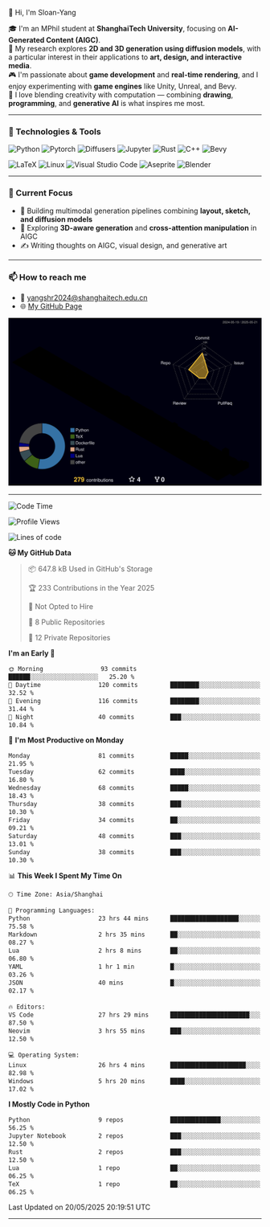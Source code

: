 👋 Hi, I'm Sloan-Yang

🎓 I'm an MPhil student at **ShanghaiTech University**, focusing on **AI-Generated Content (AIGC)**.  
🧠 My research explores **2D and 3D generation using diffusion models**, with a particular interest in their applications to **art, design, and interactive media**.  
🎮 I'm passionate about **game development** and **real-time rendering**, and I enjoy experimenting with **game engines** like Unity, Unreal, and Bevy.  
🎨 I love blending creativity with computation — combining **drawing**, **programming**, and **generative AI** is what inspires me most.

---

### 🧰 Technologies & Tools

![Python](https://img.shields.io/badge/python-%233776AB.svg?style=for-the-badge&logo=python&logoColor=white)
![Pytorch](https://img.shields.io/badge/pytorch-%23EE4C2C.svg?style=for-the-badge&logo=pytorch&logoColor=white)
![Diffusers](https://img.shields.io/badge/diffusers-HuggingFace-yellow?style=for-the-badge&logo=huggingface&logoColor=black)
![Jupyter](https://img.shields.io/badge/Jupyter-%23F37626.svg?style=for-the-badge&logo=Jupyter&logoColor=white)
![Rust](https://img.shields.io/badge/Rust-%23000000.svg?style=for-the-badge&logo=rust&logoColor=white)
![C++](https://img.shields.io/badge/C++-%2300599C.svg?style=for-the-badge&logo=c%2B%2B&logoColor=white)
![Bevy](https://img.shields.io/badge/Bevy-000000.svg?style=for-the-badge&logo=bevy&logoColor=white)

![LaTeX](https://img.shields.io/badge/LaTeX-47A141?style=for-the-badge&logo=latex&logoColor=white)
![Linux](https://img.shields.io/badge/Linux-FCC624?style=for-the-badge&logo=linux&logoColor=black)
![Visual Studio Code](https://img.shields.io/badge/VSCode-0078d7.svg?style=for-the-badge&logo=visual-studio-code&logoColor=white)
![Aseprite](https://img.shields.io/badge/Aseprite-FFFFFF?style=for-the-badge&logo=Aseprite&logoColor=%237D929E)
![Blender](https://img.shields.io/badge/Blender-F5792A?style=for-the-badge&logo=blender&logoColor=white)

---

### 🔭 Current Focus

- 🎨 Building multimodal generation pipelines combining **layout, sketch, and diffusion models**
- 🧪 Exploring **3D-aware generation** and **cross-attention manipulation** in AIGC
- ✍️ Writing thoughts on AIGC, visual design, and generative art

---

### 📫 How to reach me

- 📧 <a href="mailto:yangshr2024@shanghaitech.edu.cn">yangshr2024@shanghaitech.edu.cn</a>
- 🌐 [My GitHub Page](https://sloan-yang.github.io)  



![3D Profile](https://raw.githubusercontent.com/Sloan-Yang/Sloan-Yang/main/profile-3d-contrib/profile-night-rainbow.svg)

---


<!--START_SECTION:waka-->
![Code Time](http://img.shields.io/badge/Code%20Time-94%20hrs%2024%20mins-blue)

![Profile Views](http://img.shields.io/badge/Profile%20Views-208-blue)

![Lines of code](https://img.shields.io/badge/From%20Hello%20World%20I%27ve%20Written-1.9%20million%20lines%20of%20code-blue)

**🐱 My GitHub Data** 

> 📦 647.8 kB Used in GitHub's Storage 
 > 
> 🏆 233 Contributions in the Year 2025
 > 
> 🚫 Not Opted to Hire
 > 
> 📜 8 Public Repositories 
 > 
> 🔑 12 Private Repositories 
 > 
**I'm an Early 🐤** 

```text
🌞 Morning                93 commits          ██████░░░░░░░░░░░░░░░░░░░   25.20 % 
🌆 Daytime                120 commits         ████████░░░░░░░░░░░░░░░░░   32.52 % 
🌃 Evening                116 commits         ████████░░░░░░░░░░░░░░░░░   31.44 % 
🌙 Night                  40 commits          ███░░░░░░░░░░░░░░░░░░░░░░   10.84 % 
```
📅 **I'm Most Productive on Monday** 

```text
Monday                   81 commits          █████░░░░░░░░░░░░░░░░░░░░   21.95 % 
Tuesday                  62 commits          ████░░░░░░░░░░░░░░░░░░░░░   16.80 % 
Wednesday                68 commits          █████░░░░░░░░░░░░░░░░░░░░   18.43 % 
Thursday                 38 commits          ███░░░░░░░░░░░░░░░░░░░░░░   10.30 % 
Friday                   34 commits          ██░░░░░░░░░░░░░░░░░░░░░░░   09.21 % 
Saturday                 48 commits          ███░░░░░░░░░░░░░░░░░░░░░░   13.01 % 
Sunday                   38 commits          ███░░░░░░░░░░░░░░░░░░░░░░   10.30 % 
```


📊 **This Week I Spent My Time On** 

```text
🕑︎ Time Zone: Asia/Shanghai

💬 Programming Languages: 
Python                   23 hrs 44 mins      ███████████████████░░░░░░   75.58 % 
Markdown                 2 hrs 35 mins       ██░░░░░░░░░░░░░░░░░░░░░░░   08.27 % 
Lua                      2 hrs 8 mins        ██░░░░░░░░░░░░░░░░░░░░░░░   06.80 % 
YAML                     1 hr 1 min          █░░░░░░░░░░░░░░░░░░░░░░░░   03.26 % 
JSON                     40 mins             █░░░░░░░░░░░░░░░░░░░░░░░░   02.17 % 

🔥 Editors: 
VS Code                  27 hrs 29 mins      ██████████████████████░░░   87.50 % 
Neovim                   3 hrs 55 mins       ███░░░░░░░░░░░░░░░░░░░░░░   12.50 % 

💻 Operating System: 
Linux                    26 hrs 4 mins       █████████████████████░░░░   82.98 % 
Windows                  5 hrs 20 mins       ████░░░░░░░░░░░░░░░░░░░░░   17.02 % 
```

**I Mostly Code in Python** 

```text
Python                   9 repos             ██████████████░░░░░░░░░░░   56.25 % 
Jupyter Notebook         2 repos             ███░░░░░░░░░░░░░░░░░░░░░░   12.50 % 
Rust                     2 repos             ███░░░░░░░░░░░░░░░░░░░░░░   12.50 % 
Lua                      1 repo              ██░░░░░░░░░░░░░░░░░░░░░░░   06.25 % 
TeX                      1 repo              ██░░░░░░░░░░░░░░░░░░░░░░░   06.25 % 
```




 Last Updated on 20/05/2025 20:19:51 UTC
<!--END_SECTION:waka-->

---






